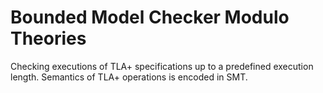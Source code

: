 Bounded Model Checker Modulo Theories
=====================================

Checking executions of TLA+ specifications up to a predefined execution length.
Semantics of TLA+ operations is encoded in SMT.
